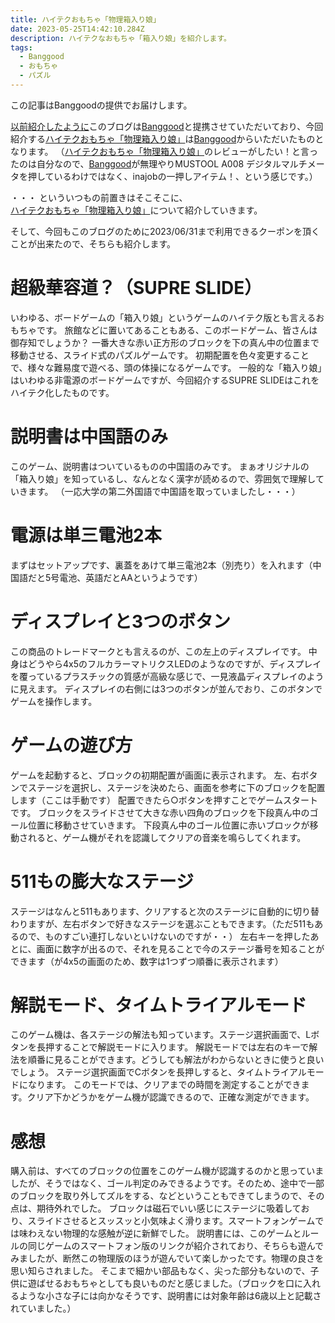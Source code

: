 ```yaml
---
title: ハイテクおもちゃ「物理箱入り娘」
date: 2023-05-25T14:42:10.284Z
description: ハイテクなおもちゃ「箱入り娘」を紹介します。
tags:
  - Banggood
  - おもちゃ
  - パズル
---
```

この記事はBanggoodの提供でお届けします。

[以前紹介したように](../../post/中国ecサイトbanggood/)このブログは[Banggood](https://jp.banggood.com/?p=0M092355466124202012)と提携させていただいており、今回紹介する[ハイテクおもちゃ「物理箱入り娘」](https://www.banggood.com/ja/GIIKER-Smart-Jigsaw-Puzzle-Super-Huarong-Road-Educational-Sliding-Clearance-Sensor-500+-Question-Bank-Teaching-Challenge-Adult-Kids-Gifts-Toys-p-1892778.html?p=0M092355466124202012)は[Banggood](https://jp.banggood.com/?p=0M092355466124202012)からいただいたものとなります。
（[ハイテクおもちゃ「物理箱入り娘」](https://www.banggood.com/ja/GIIKER-Smart-Jigsaw-Puzzle-Super-Huarong-Road-Educational-Sliding-Clearance-Sensor-500+-Question-Bank-Teaching-Challenge-Adult-Kids-Gifts-Toys-p-1892778.html?p=0M092355466124202012)のレビューがしたい！と言ったのは自分なので、[Banggood](https://jp.banggood.com/?p=0M092355466124202012)が無理やりMUSTOOL A008 デジタルマルチメータを押しているわけではなく、inajobの一押しアイテム！、という感じです。）

・・・ といういつもの前置きはそこそこに、[ハイテクおもちゃ「物理箱入り娘」](https://www.banggood.com/ja/GIIKER-Smart-Jigsaw-Puzzle-Super-Huarong-Road-Educational-Sliding-Clearance-Sensor-500+-Question-Bank-Teaching-Challenge-Adult-Kids-Gifts-Toys-p-1892778.html?p=0M092355466124202012)について紹介していきます。

そして、今回もこのブログのために2023/06/31まで利用できるクーポンを頂くことが出来たので、そちらも紹介します。

# 超級華容道？（SUPRE SLIDE）

いわゆる、ボードゲームの「箱入り娘」というゲームのハイテク版とも言えるおもちゃです。
旅館などに置いてあることもある、このボードゲーム、皆さんは御存知でしょうか？
一番大きな赤い正方形のブロックを下の真ん中の位置まで移動させる、スライド式のパズルゲームです。
初期配置を色々変更することで、様々な難易度で遊べる、頭の体操になるゲームです。
一般的な「箱入り娘」はいわゆる非電源のボードゲームですが、今回紹介するSUPRE SLIDEはこれをハイテク化したものです。

# 説明書は中国語のみ

このゲーム、説明書はついているものの中国語のみです。
まぁオリジナルの「箱入り娘」を知っているし、なんとなく漢字が読めるので、雰囲気で理解していきます。
（一応大学の第二外国語で中国語を取っていましたし・・・）

# 電源は単三電池2本

まずはセットアップです、裏蓋をあけて単三電池2本（別売り）を入れます（中国語だと5号電池、英語だとAAというようです）

# ディスプレイと3つのボタン

この商品のトレードマークとも言えるのが、この左上のディスプレイです。
中身はどうやら4x5のフルカラーマトリクスLEDのようなのですが、ディスプレイを覆っているプラスチックの質感が高級な感じで、一見液晶ディスプレイのように見えます。
ディスプレイの右側には3つのボタンが並んでおり、このボタンでゲームを操作します。

# ゲームの遊び方

ゲームを起動すると、ブロックの初期配置が画面に表示されます。
左、右ボタンでステージを選択し、ステージを決めたら、画面を参考に下のブロックを配置します（ここは手動です）
配置できたら○ボタンを押すことでゲームスタートです。
ブロックをスライドさせて大きな赤い四角のブロックを下段真ん中のゴール位置に移動させていきます。
下段真ん中のゴール位置に赤いブロックが移動されると、ゲーム機がそれを認識してクリアの音楽を鳴らしてくれます。

# 511もの膨大なステージ

ステージはなんと511もあります、クリアすると次のステージに自動的に切り替わりますが、左右ボタンで好きなステージを選ぶこともできます。（ただ511もあるので、ものすごい連打しないといけないのですが・・）
左右キーを押したあとに、画面に数字が出るので、それを見ることで今のステージ番号を知ることができます（が4x5の画面のため、数字は1つずつ順番に表示されます）

# 解説モード、タイムトライアルモード

このゲーム機は、各ステージの解法も知っています。ステージ選択画面で、Lボタンを長押することで解説モードに入ります。
解説モードでは左右のキーで解法を順番に見ることができます。どうしても解法がわからないときに使うと良いでしょう。
ステージ選択画面でCボタンを長押しすると、タイムトライアルモードになります。
このモードでは、クリアまでの時間を測定することができます。クリア下かどうかをゲーム機が認識できるので、正確な測定ができます。

# 感想

購入前は、すべてのブロックの位置をこのゲーム機が認識するのかと思っていましたが、そうではなく、ゴール判定のみできるようです。そのため、途中で一部のブロックを取り外してズルをする、などということもできてしまうので、その点は、期待外れでした。
ブロックは磁石でいい感じにステージに吸着しており、スライドさせるとスッスッと小気味よく滑ります。スマートフォンゲームでは味わえない物理的な感触が逆に新鮮でした。
説明書には、このゲームとルールの同じゲームのスマートフォン版のリンクが紹介されており、そちらも遊んでみましたが、断然この物理版のほうが遊んでいて楽しかったです。物理の良さを思い知らされました。
そこまで細かい部品もなく、尖った部分もないので、子供に遊ばせるおもちゃとしても良いものだと感じました。（ブロックを口に入れるような小さな子には向かなそうです、説明書には対象年齢は6歳以上と記載されていました。）